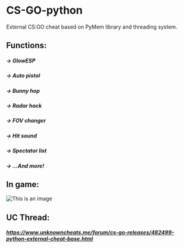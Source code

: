 # CS-GO-python
External CS:GO cheat based on PyMem library and threading system.

## Functions:
##### -> GlowESP
##### -> Auto pistol
##### -> Bunny hop
##### -> Radar hack
##### -> FOV changer
##### -> Hit sound
##### -> Spectator list
##### -> ...And more!

## In game:
![This is an image](https://i2.paste.pics/93f95b4511332a3c8b48d14e522774e1.png)

## UC Thread:
##### https://www.unknowncheats.me/forum/cs-go-releases/482499-python-external-cheat-base.html
